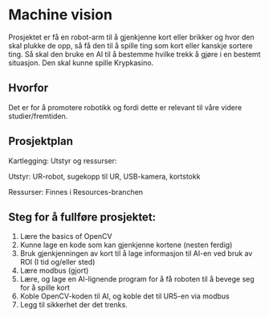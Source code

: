 # Machine vision
Prosjektet er få en robot-arm til å gjenkjenne kort eller brikker og hvor den skal plukke de opp, så få den til å spille ting som kort eller kanskje sortere ting. Så skal den bruke en AI til å bestemme hvilke trekk å gjøre i en bestemt situasjon. Den skal kunne spille Krypkasino.

## Hvorfor
Det er for å promotere robotikk og fordi dette er relevant til våre videre studier/fremtiden.

## Prosjektplan
Kartlegging:
Utstyr og ressurser:

Utstyr: UR-robot, sugekopp til UR, USB-kamera, kortstokk

Ressurser:
	Finnes i Resources-branchen
  
## Steg for å fullføre prosjektet:
1. Lære the basics of OpenCV
2. Kunne lage en kode som kan gjenkjenne kortene (nesten ferdig)
3. Bruk gjenkjenningen av kort til å lage informasjon til AI-en ved bruk av ROI (I tid og/eller sted)
4. Lære modbus (gjort)
5. Lære, og lage en AI-lignende program for å få roboten til å bevege seg for å spille kort
6. Koble OpenCV-koden til AI, og koble det til UR5-en via modbus
7. Legg til sikkerhet der det trenks.









